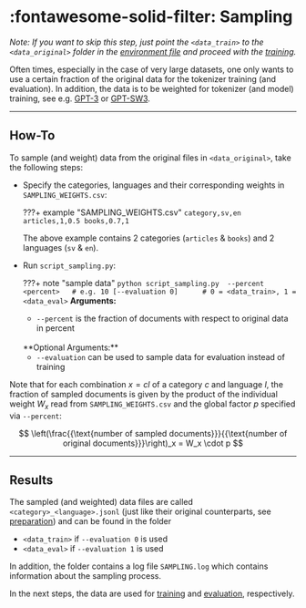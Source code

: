 # :fontawesome-solid-filter: Sampling

*Note: If you want to skip this step, just point the
`<data_train>` to the `<data_original>` folder
in the [environment file](preparation.md#environment) and proceed with the [training](training.md).*

Often times, especially in the case of very large datasets,
one only wants to use a certain fraction of the original data for the tokenizer training (and evaluation).
In addition, the data is to be weighted for tokenizer (and model) training, see
e.g. [GPT-3](https://arxiv.org/abs/2005.14165) or [GPT-SW3](https://arxiv.org/abs/2305.12987).

---
## How-To

To sample (and weight) data from the original files in `<data_original>`, take the following steps:

- Specify the categories, languages and their corresponding weights in `SAMPLING_WEIGHTS.csv`:

    ???+ example "SAMPLING_WEIGHTS.csv"
        ```
        category,sv,en
        articles,1,0.5
        books,0.7,1
        ```

    The above example contains 2 categories (`articles` & `books`) and 2 languages (`sv` & `en`).
  
- Run `script_sampling.py`:

    ???+ note "sample data"
        ```
        python script_sampling.py 
            --percent <percent>   # e.g. 10
            [--evaluation 0]      # 0 = <data_train>, 1 = <data_eval>
        ```
    **Arguments:**

    - `--percent` is the fraction of documents with respect to original data in percent

    <br>
    **Optional Arguments:**

    - `--evaluation` can be used to sample data for evaluation instead of training

Note that for each combination $x = cl$ of a category $c$ and language $l$, the fraction of sampled documents is given by the product of the
individual weight $W_x$ read from `SAMPLING_WEIGHTS.csv` and the global factor $p$ specified via `--percent`:

$$
\left(\frac{{\text{number of sampled documents}}}{{\text{number of original documents}}}\right)_x = W_x \cdot p 
$$

---
## Results

The sampled (and weighted) data files are called `<category>_<language>.jsonl` (just like their original counterparts, see [preparation](preparation.md#data-format)) and can be found in the folder

- `<data_train>` if `--evaluation 0` is used
- `<data_eval>` if `--evaluation 1` is used

In addition, the folder contains a log file `SAMPLING.log` which contains information about the sampling process.

In the next steps, the data are used for [training](training.md) and [evaluation](evaluation.md), respectively.
